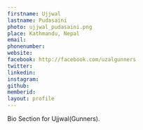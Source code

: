 ```yaml
---
firstname: Ujjwal
lastname: Pudasaini
photo: ujjwal_pudasaini.png
place: Kathmandu, Nepal
email: 
phonenumber: 
website: 
facebook: http://facebook.com/uzalgunners
twitter: 
linkedin: 
instagram: 
github: 
memberid:
layout: profile
---
```


Bio Section for Ujjwal(Gunners).